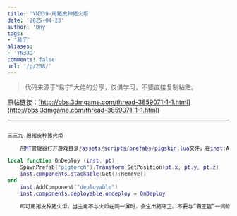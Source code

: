 ```yaml
---
title: 'YN339-用猪皮种猪火炬'
date: '2025-04-23'
author: 'Bny'
tags:
- '易宁'
aliases:
- 'YN339'
comments: false
url: '/p/258/'
---
```


> 代码来源于“易宁”大佬的分享，仅供学习，不要直接复制粘贴。

原帖链接：[http://bbs.3dmgame.com/thread-3859071-1-1.html](http://bbs.3dmgame.com/thread-3859071-1-1.html)

---

```lua  

三三九.用猪皮种猪火炬

	用MT管理器打开游戏目录/assets/scripts/prefabs/pigskin.lua文件，在inst:AddComponent("inspectable")的下一行插入以下内容：

local function OnDeploy (inst, pt)
	SpawnPrefab("pigtorch").Transform:SetPosition(pt.x, pt.y, pt.z)
	inst.components.stackable:Get():Remove()
end
	inst:AddComponent("deployable")
	inst.components.deployable.ondeploy = OnDeploy

	即可用猪皮种猪火炬，当主角不与火炬在同一屏时，会生出猪守卫。不要与“霸王盔”一同修改

```  

